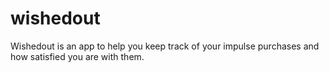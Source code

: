 # wishedout
Wishedout is an app to help you keep track of your impulse purchases and how satisfied you are with them.
